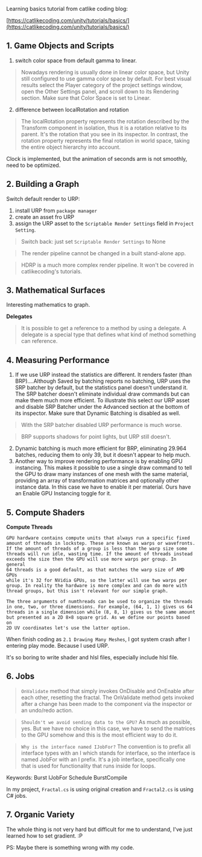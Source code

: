 Learning basics tutorial from catlike coding blog:

[https://catlikecoding.com/unity/tutorials/basics/](https://catlikecoding.com/unity/tutorials/basics/)

## 1. Game Objects and Scripts ##
1. switch color space from default gamma to linear. 
> Nowadays rendering is usually done in linear color space, but Unity still configured to use gamma color space by default. For best visual results select the Player category of the project settings window, open the Other Settings panel, and scroll down to its Rendering section. Make sure that Color Space is set to Linear. 
2. difference between localRotation and rotation
> The localRotation property represents the rotation described by the Transform component in isolation, thus it is a rotation relative to its parent. It's the rotation that you see in its inspector. In contrast, the rotation property represents the final rotation in world space, taking the entire object hierarchy into account. 

Clock is implemented, but the animation of seconds arm is not smoothly, need to be optimized.

## 2. Building a Graph ##
 Switch default render to URP:
 1. install URP from `package manager`
 2. create an asset fro URP
 3. assign the URP asset to the `Scriptable Render Settings` field in `Project Setting`.
 
 > Switch back: just set `Scriptable Render Settings` to None
 
 > The render pipeline cannot be changed in a built stand-alone app.
 
 > HDRP is a much more complex render pipeline. It won't be covered in catlikecoding's tutorials.
 
## 3. Mathematical Surfaces ##
Interesting mathematics to graph.

**Delegates**
> It is possible to get a reference to a method by using a delegate. A delegate is a special type that defines what kind of method something can reference.

## 4. Measuring Performance ##

1.  If we use URP instead the statistics are different. It renders faster (than BRP)....Although Saved by batching reports no batching, URP uses the SRP batcher by default, but the statistics panel doesn't understand it. The SRP batcher doesn't eliminate individual draw commands but can make them much more efficient. To illustrate this select our URP asset and disable SRP Batcher under the Advanced section at the bottom of its inspector. Make sure that Dynamic Batching is disabled as well.

> With the SRP batcher disabled URP performance is much worse.

> BRP supports shadows for point lights, but URP still doesn't.

2. Dynamic batching is much more efficient for BRP, eliminating 29.964 batches, reducing them to only 39, but it doesn't appear to help much.
3. Another way to improve rendering performance is by enabling GPU instancing. This makes it possible to use a single draw command to tell the GPU to draw many instances of one mesh with the same material, providing an array of transformation matrices and optionally other instance data. In this case we have to enable it per material. Ours have an Enable GPU Instancing toggle for it.

## 5. Compute Shaders ##

**Compute Threads** 
```
GPU hardware contains compute units that always run a specific fixed 
amount of threads in lockstep. These are known as warps or wavefronts. 
If the amount of threads of a group is less than the warp size some 
threads will run idle, wasting time. If the amount of threads instead 
exceeds the size then the GPU will use more warps per group. In general 
64 threads is a good default, as that matches the warp size of AMD GPUs 
while it's 32 for NVidia GPUs, so the latter will use two warps per 
group. In reality the hardware is more complex and can do more with 
thread groups, but this isn't relevant for our simple graph.

The three arguments of numthreads can be used to organize the threads 
in one, two, or three dimensions. For example, (64, 1, 1) gives us 64 
threads in a single dimension while (8, 8, 1) gives us the same amount 
but presented as a 2D 8×8 square grid. As we define our points based on 
2D UV coordinates let's use the latter option.
```

When finish coding as `2.1 Drawing Many Meshes`, I got system crash after I entering play mode.
Because I used URP.

It's so boring to write shader and hlsl files, especially include hlsl file.

## 6. Jobs ##

>  `OnValidate` method that simply invokes OnDisable and OnEnable after each other, resetting the fractal. The OnValidate method gets invoked after a change has been made to the component via the inspector or an undo/redo action.

> `Shouldn't we avoid sending data to the GPU?` As much as possible, yes. But we have no choice in this case, we have to send the matrices to the GPU somehow and this is the most efficient way to do it. 

> `Why is the interface named IJobFor?` The convention is to prefix all interface types with an I which stands for interface, so the interface is named JobFor with an I prefix. It's a job interface, specifically one that is used for functionality that runs inside for loops.

Keywords: Burst IJobFor Schedule BurstCompile

In my project, `Fractal.cs` is using original creation and `Fractal2.cs` is using C# jobs.

## 7. Organic Variety ##

The whole thing is not very hard but difficult for me to understand, I've just learned how to set gradient. :P

PS: Maybe there is something wrong with my code.